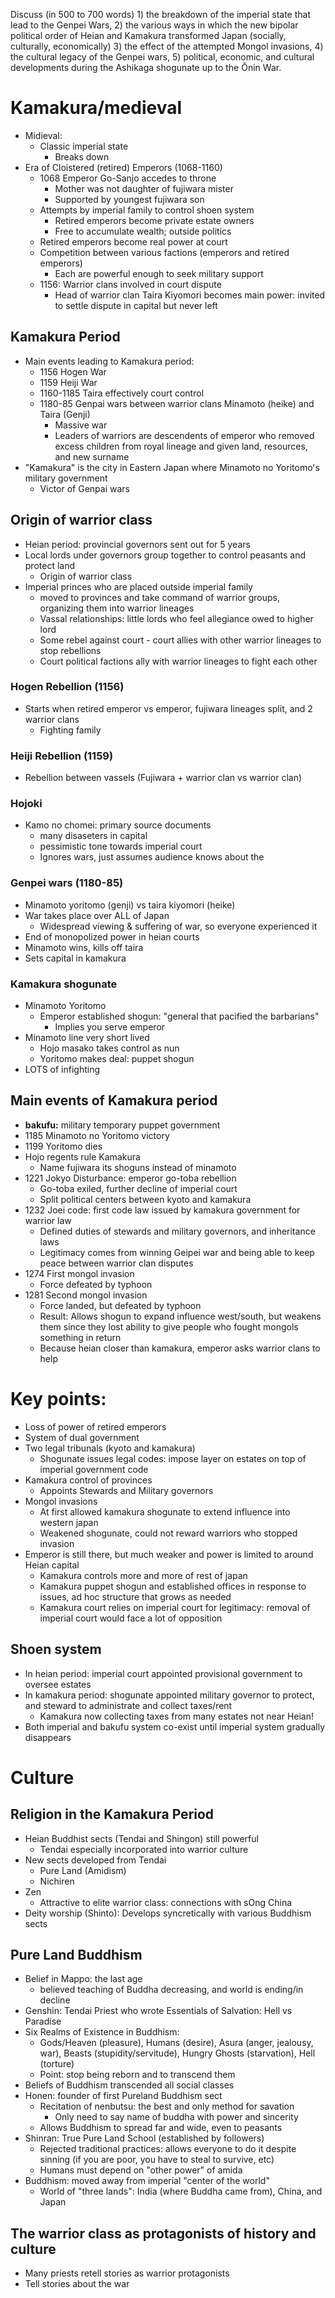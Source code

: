 Discuss (in 500 to 700 words) 1) the breakdown of the imperial state that lead to the Genpei Wars, 2) the various ways in which the new bipolar political order of Heian and Kamakura transformed Japan (socially, culturally, economically) 3) the effect of the attempted Mongol invasions, 4) the cultural legacy of the Genpei wars, 5) political, economic, and cultural developments during the Ashikaga shogunate up to the Ōnin War.

# Kamakura/medieval
- Midieval:
	- Classic imperial state
		- Breaks down
- Era of Cloistered (retired) Emperors (1068-1160)
	- 1068 Emperor Go-Sanjo accedes to throne
		- Mother was not daughter of fujiwara mister
		- Supported by youngest fujiwara son
	- Attempts by imperial family to control shoen system
		- Retired emperors become private estate owners
		- Free to accumulate wealth; outside politics
	- Retired emperors become real power at court
	- Competition between various factions (emperors and retired emperors)
		- Each are powerful enough to seek military support
	- 1156: Warrior clans involved in court dispute
		- Head of warrior clan Taira Kiyomori becomes main power: invited to settle dispute in capital but never left
## Kamakura Period
- Main events leading to Kamakura period:
	- 1156 Hogen War
	- 1159 Heiji War
	- 1160-1185 Taira effectively court control
	- 1180-85 Genpai wars between warrior clans Minamoto (heike) and Taira (Genji)
		- Massive war
		- Leaders of warriors are descendents of emperor who removed excess children from royal lineage and given land, resources, and new surname
- "Kamakura" is the city in Eastern Japan where Minamoto no Yoritomo's military government
	- Victor of Genpai wars
## Origin of warrior class
- Heian period: provincial governors sent out for 5 years
- Local lords under governors group together to control peasants and protect land
	- Origin of warrior class
- Imperial princes who are placed outside imperial family
	- moved to provinces and take command of warrior groups, organizing them into warrior lineages
	- Vassal relationships: little lords who feel allegiance owed to higher lord
	- Some rebel against court - court allies with other warrior lineages to stop rebellions
	- Court political factions ally with warrior lineages to fight each other
### Hogen Rebellion (1156)
- Starts when retired emperor vs emperor, fujiwara lineages split, and 2 warrior clans
	- Fighting family
### Heiji Rebellion (1159)
- Rebellion between vassels (Fujiwara + warrior clan vs warrior clan)
### Hojoki
- Kamo no chomei: primary source documents
	- many disaseters in capital
	- pessimistic tone towards imperial court
	- Ignores wars, just assumes audience knows about the
### Genpei wars (1180-85)
- Minamoto yoritomo (genji) vs taira kiyomori (heike)
- War takes place over ALL of Japan
	- Widespread viewing & suffering of war, so everyone experienced it
- End of monopolized power in heian courts
- Minamoto wins, kills off taira
- Sets capital in kamakura
### Kamakura shogunate
- Minamoto Yoritomo
	- Emperor established shogun: "general that pacified the barbarians"
		- Implies you serve emperor
- Minamoto line very short lived
	- Hojo masako takes control as nun
	- Yoritomo makes deal: puppet shogun
- LOTS of infighting
## Main events of Kamakura period
- **bakufu:** military temporary puppet government
- 1185 Minamoto no Yoritomo victory
- 1199 Yoritomo dies
- Hojo regents rule Kamakura
	- Name fujiwara its shoguns instead of minamoto
- 1221 Jokyo Disturbance: emperor go-toba rebellion
	- Go-toba exiled, further decline of imperial court
	- Split political centers between kyoto and kamakura
- 1232 Joei code: first code law issued by kamakura government for warrior law
	- Defined duties of stewards and military governors, and inheritance laws
	- Legitimacy comes from winning Geipei war and being able to keep peace between warrior clan disputes
- 1274 First mongol invasion
	- Force defeated by typhoon
- 1281 Second mongol invasion
	- Force landed, but defeated by typhoon
	- Result: Allows shogun to expand influence west/south, but weakens them since they lost ability to give people who fought mongols something in return
	- Because heian closer than kamakura, emperor asks warrior clans to help
# Key points:
- Loss of power of retired emperors
- System of dual government
- Two legal tribunals (kyoto and kamakura)
	- Shogunate issues legal codes: impose layer on estates on top of imperial government code
- Kamakura control of provinces
	- Appoints Stewards and Military governors
- Mongol invasions
	- At first allowed kamakura shogunate to extend influence into western japan
	- Weakened shogunate, could not reward warriors who stopped invasion
- Emperor is still there, but much weaker and power is limited to around Heian capital
	- Kamakura controls more and more of rest of japan
	- Kamakura puppet shogun and established offices in response to issues, ad hoc structure that grows as needed
	- Kamakura court relies on imperial court for legitimacy: removal of imperial court would face a lot of opposition
## Shoen system
- In heian period: imperial court appointed provisional government to oversee estates
- In kamakura period: shogunate appointed military governor to protect, and steward to administrate and collect taxes/rent
	- Kamakura now collecting taxes from many estates not near Heian!
- Both imperial and bakufu system co-exist until imperial system gradually disappears
# Culture
## Religion in the Kamakura Period
- Heian Buddhist sects (Tendai and Shingon) still powerful
	- Tendai especially incorporated into warrior culture
- New sects developed from Tendai
	- Pure Land (Amidism)
	- Nichiren
- Zen
	- Attractive to elite warrior class: connections with sOng China
- Deity worship (Shinto): Develops syncretically with various Buddhism sects
## Pure Land Buddhism
- Belief in Mappo: the last age
	- believed teaching of Buddha decreasing, and world is ending/in decline
- Genshin: Tendai Priest who wrote Essentials of Salvation: Hell vs Paradise
- Six Realms of Existence in Buddhism:
	- Gods/Heaven (pleasure), Humans (desire), Asura (anger, jealousy, war), Beasts (stupidity/servitude), Hungry Ghosts (starvation), Hell (torture)
	- Point: stop being reborn and to transcend them
- Beliefs of Buddhism transcended all social classes
- Honen: founder of first Pureland Buddhism sect
	- Recitation of nenbutsu: the best and only method for savation
		- Only need to say name of buddha with power and sincerity 
	- Allows Buddhism to spread far and wide, even to peasants
- Shinran: True Pure Land School (established by followers)
	- Rejected traditional practices: allows everyone to do it despite sinning (if you are poor, you have to steal to survive, etc)
	- Humans must depend on "other power" of amida
- Buddhism: moved away from imperial "center of the world"
	- World of "three lands": India (where Buddha came from), China, and Japan
## The warrior class as protagonists of history and culture
- Many priests retell stories as warrior protagonists
- Tell stories about the war